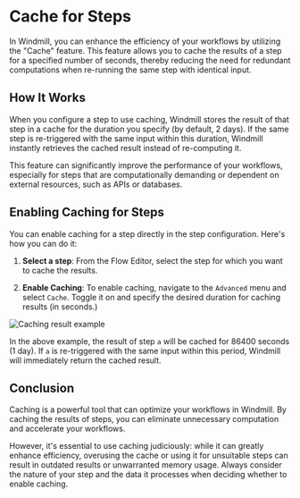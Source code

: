 # Cache for Steps

In Windmill, you can enhance the efficiency of your workflows by utilizing the "Cache" feature. This feature allows you to cache the results of a step for a specified number of seconds, thereby reducing the need for redundant computations when re-running the same step with identical input.

## How It Works

When you configure a step to use caching, Windmill stores the result of that step in a cache for the duration you specify (by default, 2 days). If the same step is re-triggered with the same input within this duration, Windmill instantly retrieves the cached result instead of re-computing it.

This feature can significantly improve the performance of your workflows, especially for steps that are computationally demanding or dependent on external resources, such as APIs or databases.

## Enabling Caching for Steps

You can enable caching for a step directly in the step configuration. Here's how you can do it:

1. **Select a step**: From the Flow Editor, select the step for which you want to cache the results.

2. **Enable Caching**: To enable caching, navigate to the `Advanced` menu and select `Cache`. Toggle it on and specify the desired duration for caching results (in seconds.)

![Caching result example](../assets/flows/cache_steps.gif)

In the above example, the result of step `a` will be cached for 86400 seconds (1 day). If `a` is re-triggered with the same input within this period, Windmill will immediately return the cached result.

## Conclusion

Caching is a powerful tool that can optimize your workflows in Windmill. By caching the results of steps, you can eliminate unnecessary computation and accelerate your workflows.

However, it's essential to use caching judiciously: while it can greatly enhance efficiency, overusing the cache or using it for unsuitable steps can result in outdated results or unwarranted memory usage. Always consider the nature of your step and the data it processes when deciding whether to enable caching.
